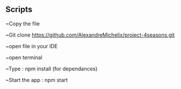 ## Scripts

~Copy the file

~Git clone https://github.com/AlexandreMichelix/project-4seasons.git

~open file in your IDE

~open terminal

~Type : npm install (for dependances)

~Start the app : npm start